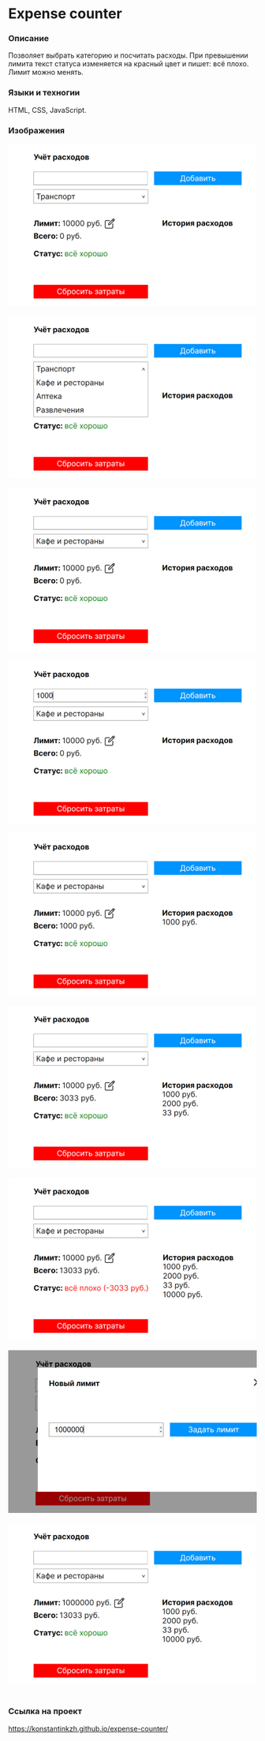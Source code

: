 # Expense counter

### Описание
Позволяет выбрать категорию и посчитать расходы. При превышении лимита текст статуса изменяется на красный цвет и пишет: всё плохо. Лимит можно менять.

### Языки и техногии
HTML, CSS, JavaScript.

### Изображения
<div class="container" style="display: flex; justify-content: center; flex-direction: column; width: 100%;">
    <img style="margin-bottom: 20px;" src="/images-for-readme/img1.png" width="100%">
    <img style="margin-bottom: 20px;" src="/images-for-readme/img2.png" width="100%">
    <img style="margin-bottom: 20px;" src="/images-for-readme/img3.png" width="100%">
    <img style="margin-bottom: 20px;" src="/images-for-readme/img4.png" width="100%">
    <img style="margin-bottom: 20px;" src="/images-for-readme/img5.png" width="100%">
    <img style="margin-bottom: 20px;" src="/images-for-readme/img6.png" width="100%">
    <img style="margin-bottom: 20px;" src="/images-for-readme/img7.png" width="100%">
    <img style="margin-bottom: 20px;" src="/images-for-readme/img8.png" width="100%">
    <img style="margin-bottom: 20px;" src="/images-for-readme/img9.png" width="100%">
</div>

### Ссылка на проект
https://konstantinkzh.github.io/expense-counter/